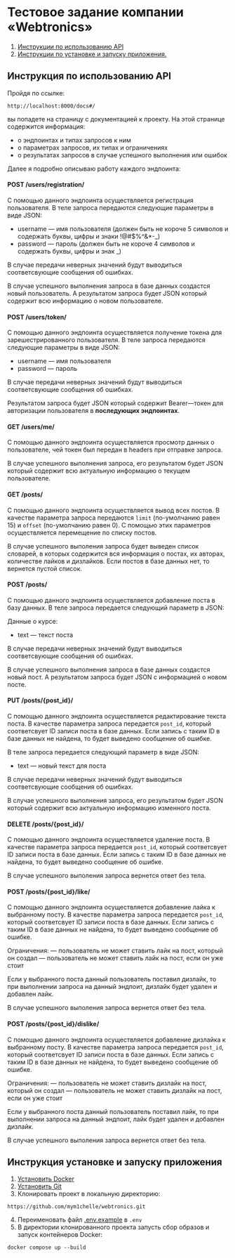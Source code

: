 # Тестовое задание компании «Webtronics»

1. [Инструкции по использованию API](#title1)
2. [Инструкции по установке и запуску приложения.](#title2)


## <a id='title1'>Инструкция по использованию API</a>

Пройдя по ссылке:
```
http://localhost:8000/docs#/
```
вы попадете на страницу с документацией к проекту. 
На этой странице содержится информация:
* о эндпоинтах и типах запросов к ним
* о параметрах запросов, их типах и ограничениях
* о результатах запросов в случае успешного выполнения или ошибок

Далее я подробно описываю работу каждого эндпоинта:

#### POST /users/registration/
С помощью данного эндпоинта осуществляется регистрация пользователя. В теле запроса передаются следующие параметры в виде JSON:
* username — имя пользователя (должен быть не короче 5 символов и содержать буквы, цифры и знаки !@#$%^&*-_)
* password — пароль (должен быть не короче 4 символов и содержать буквы, цифры и знак _)

В случае передачи неверных значений будут выводиться соответсвующие сообщения об ошибках.

В случае успешного выполнения запроса в базе данных создастся новый пользователь. А результатом запроса будет JSON который содержит всю информацию о новом пользователе.

#### POST /users/token/
С помощью данного эндпоинта осуществляется получение токена для зарешестрированного пользователя.
В теле запроса передаются следующие параметры в виде JSON:
* username — имя пользователя
* password — пароль

В случае передачи неверных значений будут выводиться соответсвующие сообщения об ошибках.

Результатом запроса будет JSON который содержит Bearer—токен для авторизации пользователя в **последующих эндпоинтах**.

#### GET /users/me/
С помощью данного эндпоинта осуществляется просмотр данных о пользователе, чей токен был передан в headers при отправке запроса.

В случае успешного выполнения запроса, его результатом будет JSON который содержит всю актуальную информацию о текущем пользователе. 

#### GET /posts/
С помощью данного эндпоинта осуществляется вывод всех постов. В качестве параметра запроса передаются `limit` (по-умолчанию равен 15) и `offset` (по-умолчанию равен 0). С помощью этих параметров осуществляется перемещение по списку постов.

В случае успешного выполения запроса будет выведен список словарей, в которых содержится вся информация о постах, их авторах, количестве лайков и дизлайков. Если постов в базе данных нет, то вернется пустой список.

#### POST /posts/
С помощью данного эндпоинта осуществляется добавление поста в базу данных. В теле запроса передается следующий параметр в JSON:

Данные о курсе:
* text — текст поста

В случае передачи неверных значений будут выводиться соответсвующие сообщения об ошибках.

В случае успешного выполнения запроса в базе данных создастся новый пост. А результатом запроса будет JSON с информацией о новом посте.

#### PUT /posts/{post_id}/
С помощью данного эндпоинта осуществляется редактирование текста поста. В качестве параметра запроса передается `post_id`, который соответсвует ID записи поста в базе данных. Если запись с таким ID в базе данных не найдена, то будет выведено сообщение об ошибке.  

В теле запроса передается следующий параметр в виде JSON:
* text  — новый текст для поста

В случае передачи неверных значений будут выводиться соответсвующие сообщения об ошибках.

В случае успешного выполнения запроса, его результатом будет JSON который содержит всю актуальную информацию изменного поста.

#### DELETE /posts/{post_id}/
С помощью данного эндпоинта осуществляется удаление поста. В качестве параметра запроса передается `post_id`, который соответсвует ID записи поста в базе данных. Если запись с таким ID в базе данных не найдена, то будет выведено сообщение об ошибке.

В случае успешного выполения запроса вернется ответ без тела.

#### POST /posts/{post_id}/like/
С помощью данного эндпоинта осуществляется добавление лайка к выбранному посту. В качестве параметра запроса передается `post_id`, который соответсвует ID записи поста в базе данных. Если запись с таким ID в базе данных не найдена, то будет выведено сообщение об ошибке.

Ограничения:
— пользователь не может ставить лайк на пост, который он создал
— пользователь не может ставить лайк на пост, если он уже стоит

Если у выбранного поста данный пользователь поставил дизлайк, то при выполнении запроса на данный эндпоит, дизлайк будет удален и добавлен лайк.

В случае успешного выполения запроса вернется ответ без тела.

#### POST /posts/{post_id}/dislike/
С помощью данного эндпоинта осуществляется добавление дизлайка к выбранному посту. В качестве параметра запроса передается `post_id`, который соответсвует ID записи поста в базе данных. Если запись с таким ID в базе данных не найдена, то будет выведено сообщение об ошибке.

Ограничения:
— пользователь не может ставить дизлайк на пост, который он создал
— пользователь не может ставить дизлайк на пост, если он уже стоит

Если у выбранного поста данный пользователь поставил лайк, то при выполнении запроса на данный эндпоит, лайк будет удален и добавлен дизлайк.

В случае успешного выполения запроса вернется ответ без тела.

## <a id='title3'>Инструкция установке и запуску приложения</a>

1. [Установить Docker](https://www.docker.com)
2. [Установить Git](https://git-scm.com/book/en/v2/Getting-Started-Installing-Git)
3. Клонировать проект в локальную директорию:
```
https://github.com/mym1chelle/webtronics.git
```
4. Переименовать файл [.env.example](./.env.example) в `.env`
5. В директории клонированного проекта запусть сбор образов и запуск контейнеров Docker:

```
docker compose up --build
```